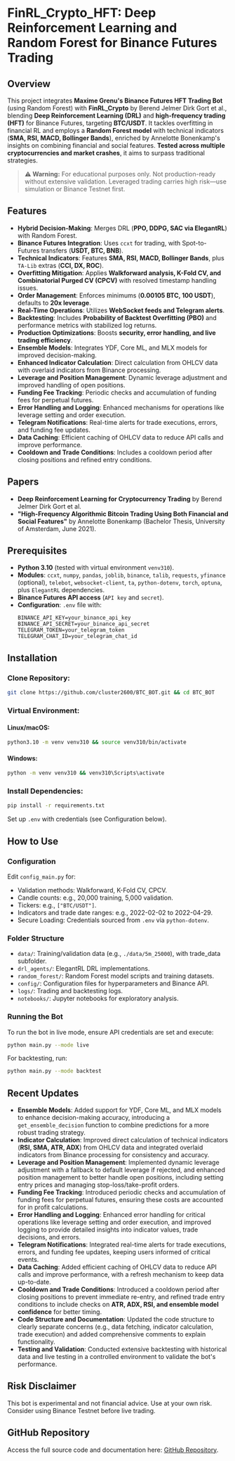 # FinRL_Crypto_HFT: Deep Reinforcement Learning and Random Forest for Binance Futures Trading

## Overview  
This project integrates **Maxime Grenu's Binance Futures HFT Trading Bot** (using Random Forest) with **FinRL_Crypto** by Berend Jelmer Dirk Gort et al., blending **Deep Reinforcement Learning (DRL)** and **high-frequency trading (HFT)** for Binance Futures, targeting **BTC/USDT**. It tackles overfitting in financial RL and employs a **Random Forest model** with technical indicators (**SMA, RSI, MACD, Bollinger Bands**), enriched by Annelotte Bonenkamp's insights on combining financial and social features. **Tested across multiple cryptocurrencies and market crashes**, it aims to surpass traditional strategies.  

> **⚠ Warning:** For educational purposes only. Not production-ready without extensive validation. Leveraged trading carries high risk—use simulation or Binance Testnet first.  

## Features  
- **Hybrid Decision-Making**: Merges DRL (**PPO, DDPG, SAC via ElegantRL**) with Random Forest.  
- **Binance Futures Integration**: Uses `ccxt` for trading, with Spot-to-Futures transfers (**USDT, BTC, BNB**).  
- **Technical Indicators**: Features **SMA, RSI, MACD, Bollinger Bands**, plus `TA-Lib` extras (**CCI, DX, ROC**).  
- **Overfitting Mitigation**: Applies **Walkforward analysis, K-Fold CV, and Combinatorial Purged CV (CPCV)** with resolved timestamp handling issues.  
- **Order Management**: Enforces minimums (**0.00105 BTC, 100 USDT**), defaults to **20x leverage**.  
- **Real-Time Operations**: Utilizes **WebSocket feeds and Telegram alerts**.  
- **Backtesting**: Includes **Probability of Backtest Overfitting (PBO)** and performance metrics with stabilized log returns.  
- **Production Optimizations**: Boosts **security, error handling, and live trading efficiency**.  
- **Ensemble Models**: Integrates YDF, Core ML, and MLX models for improved decision-making.  
- **Enhanced Indicator Calculation**: Direct calculation from OHLCV data with overlaid indicators from Binance processing.  
- **Leverage and Position Management**: Dynamic leverage adjustment and improved handling of open positions.  
- **Funding Fee Tracking**: Periodic checks and accumulation of funding fees for perpetual futures.  
- **Error Handling and Logging**: Enhanced mechanisms for operations like leverage setting and order execution.  
- **Telegram Notifications**: Real-time alerts for trade executions, errors, and funding fee updates.  
- **Data Caching**: Efficient caching of OHLCV data to reduce API calls and improve performance.  
- **Cooldown and Trade Conditions**: Includes a cooldown period after closing positions and refined entry conditions.  

## Papers  
- **Deep Reinforcement Learning for Cryptocurrency Trading** by Berend Jelmer Dirk Gort et al.  
- **"High-Frequency Algorithmic Bitcoin Trading Using Both Financial and Social Features"** by Annelotte Bonenkamp (Bachelor Thesis, University of Amsterdam, June 2021).  

## Prerequisites  
- **Python 3.10** (tested with virtual environment `venv310`).  
- **Modules**: `ccxt`, `numpy`, `pandas`, `joblib`, `binance`, `talib`, `requests`, `yfinance` (optional), `telebot`, `websocket-client`, `ta`, `python-dotenv`, `torch`, `optuna`, plus `ElegantRL` dependencies.  
- **Binance Futures API access** (`API key` and `secret`).  
- **Configuration**: `.env` file with:  
  ```plaintext
  BINANCE_API_KEY=your_binance_api_key  
  BINANCE_API_SECRET=your_binance_api_secret  
  TELEGRAM_TOKEN=your_telegram_token  
  TELEGRAM_CHAT_ID=your_telegram_chat_id  
  ```

## Installation  
### Clone Repository:  
```bash
git clone https://github.com/cluster2600/BTC_BOT.git && cd BTC_BOT  
```

### Virtual Environment:  
#### Linux/macOS:  
```bash
python3.10 -m venv venv310 && source venv310/bin/activate  
```
#### Windows:  
```bash
python -m venv venv310 && venv310\Scripts\activate  
```

### Install Dependencies:  
```bash
pip install -r requirements.txt  
```
Set up `.env` with credentials (see Configuration below).  

## How to Use  
### Configuration  
Edit `config_main.py` for:  
- Validation methods: Walkforward, K-Fold CV, CPCV.  
- Candle counts: e.g., 20,000 training, 5,000 validation.  
- Tickers: e.g., `["BTC/USDT"]`.  
- Indicators and trade date ranges: e.g., 2022-02-02 to 2022-04-29.  
- Secure Loading: Credentials sourced from `.env` via `python-dotenv`.  

### Folder Structure  
- `data/`: Training/validation data (e.g., `./data/5m_25000`), with trade_data subfolder.  
- `drl_agents/`: ElegantRL DRL implementations.  
- `random_forest/`: Random Forest model scripts and training datasets.  
- `config/`: Configuration files for hyperparameters and Binance API.  
- `logs/`: Trading and backtesting logs.  
- `notebooks/`: Jupyter notebooks for exploratory analysis.  

### Running the Bot  
To run the bot in live mode, ensure API credentials are set and execute:  
```bash
python main.py --mode live  
```
For backtesting, run:  
```bash
python main.py --mode backtest  
```

## Recent Updates  
- **Ensemble Models**: Added support for YDF, Core ML, and MLX models to enhance decision-making accuracy, introducing a `get_ensemble_decision` function to combine predictions for a more robust trading strategy.  
- **Indicator Calculation**: Improved direct calculation of technical indicators (**RSI, SMA, ATR, ADX**) from OHLCV data and integrated overlaid indicators from Binance processing for consistency and accuracy.  
- **Leverage and Position Management**: Implemented dynamic leverage adjustment with a fallback to default leverage if rejected, and enhanced position management to better handle open positions, including setting entry prices and managing stop-loss/take-profit orders.  
- **Funding Fee Tracking**: Introduced periodic checks and accumulation of funding fees for perpetual futures, ensuring these costs are accounted for in profit calculations.  
- **Error Handling and Logging**: Enhanced error handling for critical operations like leverage setting and order execution, and improved logging to provide detailed insights into indicator values, trade decisions, and errors.  
- **Telegram Notifications**: Integrated real-time alerts for trade executions, errors, and funding fee updates, keeping users informed of critical events.  
- **Data Caching**: Added efficient caching of OHLCV data to reduce API calls and improve performance, with a refresh mechanism to keep data up-to-date.  
- **Cooldown and Trade Conditions**: Introduced a cooldown period after closing positions to prevent immediate re-entry, and refined trade entry conditions to include checks on **ATR, ADX, RSI, and ensemble model confidence** for better timing.  
- **Code Structure and Documentation**: Updated the code structure to clearly separate concerns (e.g., data fetching, indicator calculation, trade execution) and added comprehensive comments to explain functionality.  
- **Testing and Validation**: Conducted extensive backtesting with historical data and live testing in a controlled environment to validate the bot's performance.  

## Risk Disclaimer  
This bot is experimental and not financial advice. Use at your own risk. Consider using Binance Testnet before live trading.  

## GitHub Repository  
Access the full source code and documentation here: [GitHub Repository](https://github.com/cluster2600/BTC_BOT/tree/main).
